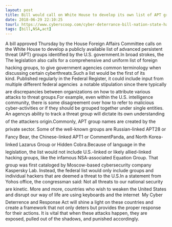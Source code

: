 ```yaml
---
layout: post
title: Bill would call on White House to develop its own list of APT groups
date: 2018-06-29 22:10:25
tourl: https://www.cyberscoop.com/cyber-deterrance-bill-nation-state-hacking-apt-names-ted-yoho/?category_news=technology
tags: [bill,NSA,act]
---
```

A bill approved Thursday by the House Foreign Affairs Committee calls on the White House to develop a publicly available list of advanced persistent threat (APT) groups identified by the U.S. government.In broad strokes, the The legislation also calls for a comprehensive and uniform list of foreign hacking groups, to give government agencies common terminology when discussing certain cyberthreats.Such a list would be the first of its kind. Published regularly in the Federal Register, it could include input from multiple different federal agencies  a notable stipulation since there typically are discrepancies between organizations on how to attribute various attacks to threat groups.For example, even within the U.S. intelligence community, there is some disagreement over how to refer to malicious cyber-activities or if they should be grouped together under single entities. An agencys ability to track a threat group will dictate its own understanding of the attackers origin.Commonly, APT group names are created by the private sector. Some of the well-known groups are Russian-linked APT28 or Fancy Bear, the Chinese-linked APT1 or CommentPanda, and North Korea-linked Lazarus Group or Hidden Cobra.Because of language in the legislation, the list would not include U.S.-linked or likely allied-linked hacking groups, like the infamous NSA-associated Equation Group. That group was first cataloged by Moscow-based cybersecurity company Kaspersky Lab. Instead, the federal list would only include groups and individual hackers that are deemed a threat to the U.S.In a statement from Yohos office, the congressman said: Not all threats to our national security are kinetic. More and more, countries who wish to weaken the United States and disrupt our way of life are using keyboards and the internet  My Cyber Deterrence and Response Act will shine a light on these countries and create a framework that not only deters but provides the proper response for their actions. It is vital that when these attacks happen, they are exposed, pulled out of the shadows, and punished accordingly.